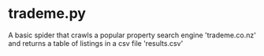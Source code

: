 # trademe.py
A basic spider that crawls a popular property search engine 'trademe.co.nz' and returns a table of listings in a csv file 'results.csv'
